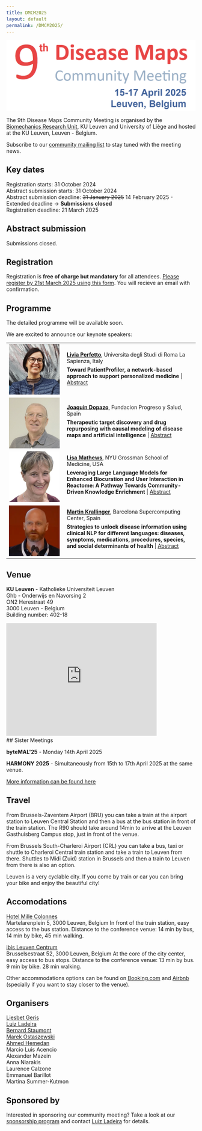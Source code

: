 ```yaml
---
title: DMCM2025
layout: default
permalink: /DMCM2025/
---
```


<!--
# Disease Maps Community Meeting
## 15-17 April 2025, Leuven, Belgium
-->

<img src="/images/places/DMCM2025.png"/>

The 9th Disease Maps Community Meeting is organised by the [Biomechanics Research Unit](https://www.biomech.ulg.ac.be/), KU Leuven and University of Liège and hosted at the KU Leuven, Leuven - Belgium.

Subscribe to our [community mailing list](https://disease-maps.github.io/contact/) to stay tuned with the meeting news.

## Key dates

Registration starts: 31 October 2024     
Abstract submission starts: 31 October 2024    
Abstract submission deadline: ~~31 January 2025~~ 14 February 2025 - Extended deadline -> **Submissions closed**   
Registration deadline: 21 March 2025      

## Abstract submission

Submissions closed.

## Registration

Registration is **free of charge but mandatory** for all attendees. [Please register by 21st March 2025 using this form](https://forms.gle/E7MPXCXqi4v8BmKd8). You will recieve an email with confirmation.

## Programme

The detailed programme will be available soon.

We are excited to announce our keynote speakers:

<table>
  <tr>
    <td style="width: 140px;">
      <img src="/images/teamhq/LiviaPerfetto.png" width="135"/></td>
    <td> 
      <a href="https://sites.google.com/view/perfettolab/home?authuser=0" target="_blank"><b>Livia Perfetto</b></a>, Universita degli Studi di Roma La Sapienza, Italy
      <p style="margin-top:6px; margin-bottom:6px;"><b>Toward PatientProfiler, a network-based approach to support personalized medicine</b> | <a href="/DMCM2025/LiviaPerfetto/" target="_blank">Abstract</a></p>
    </td>
  </tr> 
  <tr>
    <td style="width: 140px;">
      <img src="/images/teamhq/JoaquinDopazo2.png" width="135"/></td>
    <td> 
      <a href="https://peoplewiki.clinbioinfosspa.es/jdopazo/start" target="_blank"><b>Joaquín Dopazo</b></a>, Fundacion Progreso y Salud, Spain
      <p style="margin-top:6px;"><b>Therapeutic target discovery and drug repurposing with causal modeling of disease maps and artificial intelligence</b> | <a href="/DMCM2025/JoaquinDopazo/" target="_blank">Abstract</a></p>
    </td>
  </tr> 
  <tr>
    <td style="width: 140px;">
      <img src="/images/teamhq/LisaMatthews.png" width="135"/></td>
    <td> 
      <a href="https://reactome.org/about/team" target="_blank"><b>Lisa Mathews</b></a>, NYU Grossman School of Medicine, USA
      <p style="margin-top:6px;"><b>Leveraging Large Language Models for Enhanced Biocuration and User Interaction in Reactome: A Pathway Towards Community-Driven Knowledge Enrichment</b> | <a href="/DMCM2025/LisaMatthews/" target="_blank">Abstract</a></p>
      <p style="margin-top:6px;"><a href="/DMCM2025/LisaMatthews/" target="_blank"> </a></p>
    </td>
  </tr> 
  <tr>
    <td style="width: 140px;">
      <img src="/images/teamhq/MartinKrallinger.png" width="135"/></td>
    <td> 
      <a href="https://www.bsc.es/krallinger-martin" target="_blank"><b>Martin Krallinger</b></a>, Barcelona Supercomputing Center, Spain
      <p style="margin-top:6px;"><b>Strategies to unlock disease information using clinical NLP for different languages: diseases, symptoms, medications, procedures, species, and social determinants of health</b> | <a href="/DMCM2025/MartinKrallinger/" target="_blank">Abstract</a></p>
      <p style="margin-top:6px;"><a href="/DMCM2025/MartinKrallinger/" target="_blank"> </a></p>
    </td>
  </tr> 
</table>


## Venue

**KU Leuven** - Katholieke Universiteit Leuven    
Ghb - Onderwijs en Navorsing 2    
ON2 Herestraat 49   
3000 Leuven - Belgium   
Building number: 402-18   

<iframe src="https://www.google.com/maps/embed?pb=!1m18!1m12!1m3!1d7328.8613003821665!2d4.66885008573146!3d50.88098525196122!2m3!1f0!2f0!3f0!3m2!1i1024!2i768!4f13.1!3m3!1m2!1s0x47c160fc387bdcb1%3A0x4a9ac6c9f0a2be73!2sON2!5e0!3m2!1sen!2sbe!4v1724855435189!5m2!1sen!2sbe" width="400" height="300" style="border:0;" allowfullscreen="" loading="lazy" referrerpolicy="no-referrer-when-downgrade"></iframe>
          
<br />
## Sister Meetings

**byteMAL'25** - Monday 14th April 2025 

**HARMONY 2025** - Simultaneously from 15th to 17th April 2025 at the same venue.

[More information can be found here](https://disease-maps.github.io/DMCM2025/sistermeetings/)
      
## Travel

From Brussels-Zaventem Airport (BRU) you can take a train at the airport station to Leuven Central Station and then a bus at the bus station in front of the train station. The R90 should take around 14min to arrive at the Leuven Gasthuisberg Campus stop, just in front of the venue.

From Brussels South-Charleroi Airport (CRL) you can take a bus, taxi or shuttle to Charleroi Central train station and take a train to Leuven from there. Shuttles to Midi (Zuid) station in Brussels and then a train to Leuven from there is also an option. 

Leuven is a very cyclable city. If you come by train or car you can bring your bike and enjoy the beautiful city!

## Accomodations

[Hotel Mille Colonnes](https://hotelmillecolonnes.be/fr/)  
Martelarenplein 5, 3000 Leuven, Belgium
In front of the train station, easy access to the bus station.
Distance to the conference venue: 14 min by bus,  14 min by bike, 45 min walking.

[ibis Leuven Centrum](https://ibis.accor.com/en/destination/city/hotels-leuven-v2267.html)  
Brusselsestraat 52, 3000 Leuven, Belgium
At the core of the city center, easy access to bus stops.
Distance to the conference venue: 13 min by bus.  9 min by bike. 28 min walking.

Other accommodations options can be found on [Booking.com](https://booking.com/) and [Airbnb](https://airbnb.com/) (specially if you want to stay closer to the venue).

## Organisers

<a href="mailto:liesbet.geris@kuleuven.be">Liesbet Geris</a>  
<a href="mailto:lcladeira@uliege.be">Luiz Ladeira</a>    
<a href="mailto:b.staumont@uliege.be">Bernard Staumont</a>  
<a href="mailto:marek.ostaszewski@uni.lu">Marek Ostaszewski</a>  
<a href="mailto:ahmed.hemedan@uni.lu">Ahmed Hemedan</a>  
Marcio Luis Acencio  
Alexander Mazein    
Anna Niarakis  
Laurence Calzone   
Emmanuel Barillot      
Martina Summer-Kutmon  

## Sponsored by

Interested in sponsoring our community meeting? Take a look at our [sponsorship program](../pages/events/DMCM2025/DMCM2025_sponsorship_program.pdf) and contact <a href="mailto:lcladeira@uliege.be">Luiz Ladeira</a> for details. 

